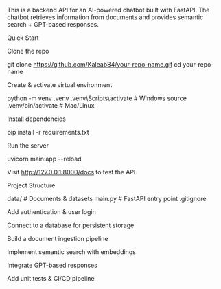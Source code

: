 This is a backend API for an AI-powered chatbot built with FastAPI. The chatbot retrieves information from documents and provides semantic search + GPT-based responses.

Quick Start

Clone the repo

git clone https://github.com/Kaleab84/your-repo-name.git
cd your-repo-name


Create & activate virtual environment

python -m venv .venv
.venv\Scripts\activate      # Windows
source .venv/bin/activate   # Mac/Linux


Install dependencies

pip install -r requirements.txt


Run the server

uvicorn main:app --reload


Visit  http://127.0.0.1:8000/docs
 to test the API.

Project Structure

data/         # Documents & datasets
main.py       # FastAPI entry point
.gitignore    


Add authentication & user login

Connect to a database for persistent storage

Build a document ingestion pipeline

Implement semantic search with embeddings

Integrate GPT-based responses

Add unit tests & CI/CD pipeline
